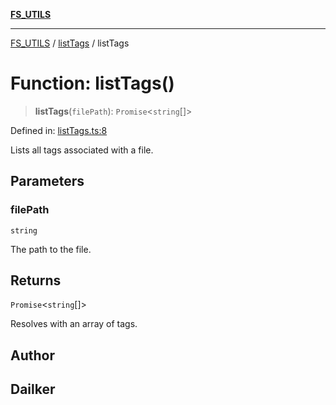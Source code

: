 [**FS_UTILS**](../../README.md)

***

[FS_UTILS](../../README.md) / [listTags](../README.md) / listTags

# Function: listTags()

> **listTags**(`filePath`): `Promise`\<`string`[]\>

Defined in: [listTags.ts:8](https://github.com/dailker/everyutil/blob/26e2bb73429918cf0d08899e9efd90b82a42c92e/src/fs/listTags.ts#L8)

Lists all tags associated with a file.

## Parameters

### filePath

`string`

The path to the file.

## Returns

`Promise`\<`string`[]\>

Resolves with an array of tags.

## Author

## Dailker

